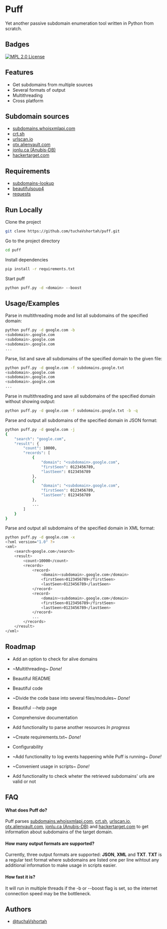 
# Puff

Yet another passive subdomain enumeration tool written in Python from scratch.



## Badges

[![MPL 2.0 License](https://img.shields.io/badge/License-MPL%202.0-green.svg)](https://choosealicense.com/licenses/mpl-2.0/)


## Features

- Get subdomains from multiple sources 
- Several formats of output
- Multithreading
- Cross platform


## Subdomain sources

 - [subdomains.whoisxmlapi.com](https://subdomains.whoisxmlapi.com/api/)
 - [crt.sh](https://crt.sh/)
 - [urlscan.io](https://urlscan.io)
 - [otx.alienvault.com](https://otx.alienvault.com/api)
 - [jonlu.ca (Anubis-DB)](https://jonlu.ca/anubis/)
 - [hackertarget.com](https://hackertarget.com/)
## Requirements

 - [subdomains-lookup](https://pypi.org/project/subdomains-lookup/)
 - [beautifulsoup4](https://pypi.org/project/beautifulsoup4/)
 - [requests](https://pypi.org/project/requests/)


## Run Locally

Clone the project

```bash
git clone https://github.com/tuchaVshortah/puff.git
```

Go to the project directory

```bash
cd puff
```

Install dependencies

```bash
pip install -r requirements.txt
```

Start puff

```bash
python puff.py -d <domain> --boost
```


## Usage/Examples

Parse in multithreading mode and list all subdomains of the specified domain:

```bash
python puff.py -d google.com -b
<subdomain>.google.com
<subdomain>.google.com
<subdomain>.google.com
...
```

Parse, list and save all subdomains of the specified domain to the given file:

```bash
python puff.py -d google.com -f subdomains.google.txt
<subdomain>.google.com
<subdomain>.google.com
<subdomain>.google.com
...
```
Parse in multithreading and save all subdomains of the specified domain without showing output:

```bash
python puff.py -d google.com -f subdomains.google.txt -b -q
```

Parse and output all subdomains of the specified domain in JSON format:

```bash
python puff.py -d google.com -j
{
    "search": "google.com",
    "result": {
        "count": 10000,
        "records": [
            {
                "domain": "<subdomain>.google.com",
                "firstSeen": 0123456789,
                "lastSeen": 0123456789
            },
            {
                "domain": "<subdomain>.google.com",
                "firstSeen": 0123456789,
                "lastSeen": 0123456789
            },
            ...
        ]
    }
}
```

Parse and output all subdomains of the specified domain in XML format:

```bash
python puff.py -d google.com -x
<?xml version="1.0" ?>
<xml>
	<search>google.com</search>
	<result>
		<count>10000</count>
		<records>
			<record>
				<domain><subdomain>.google.com</domain>
				<firstSeen>0123456789</firstSeen>
				<lastSeen>0123456789</lastSeen>
			</record>
			<record>
				<domain><subdomain>.google.com</domain>
				<firstSeen>0123456789</firstSeen>
				<lastSeen>0123456789</lastSeen>
			</record>
            ...
        </records>
	</result>
</xml>

```
## Roadmap

- Add an option to check for alive domains

- ~Multithreading~ *Done!*

- Beautiful README

- Beautiful code

- ~Divide the code base into several files/modules~ *Done!*

- Beautiful --help page 

- Comprehensive documentation

- Add functionality to parse another resources *In progress*

- ~Create requirements.txt~ *Done!*

- Configurability

- ~Add functionality to log events happening while Puff is running~ *Done!*

- ~Convenient usage in scripts~ *Done!*

- Add functionality to check wheter the retrieved subdomains' urls are valid or not


## FAQ

#### What does Puff do?

Puff parses [subdomains.whoisxmlapi.com](https://subdomains.whoisxmlapi.com/api/),
[crt.sh](https://crt.sh/), [urlscan.io](https://urlscan.io), 
[otx.alienvault.com](https://otx.alienvault.com/api), 
[jonlu.ca (Anubis-DB)](https://jonlu.ca/anubis/) and [hackertarget.com](https://hackertarget.com/)
to get information about subdomains of the target domain.

#### How many output formats are supported?

Currently, three output formats are supported: **JSON**, **XML** and **TXT**. **TXT** 
is a regular text format where subdomains are listed one per line wihtout any additional 
information to make usage in scripts easier.

#### How fast it is?

It will run in multiple threads if the -b or --boost flag is set, 
so the internet connection speed may be the bottleneck.


## Authors

- [@tuchaVshortah](https://github.com/tuchaVshortah)

